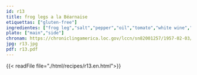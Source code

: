 ```yaml
---
id: r13
title: frog legs a la Béarnaise
etiquettas: ["gluten-free"]
ingredientes: ["frog leg","salt","pepper","oil","tomato","white wine","lemon"]
plato: ["main","side"]
chronam: https://chroniclingamerica.loc.gov/lccn/sn82001257/1957-02-03/ed-1/seq-5/
jpg: r13.jpg
pdf: r13.pdf
---
```


{{< readFile file="./html/recipes/r13.en.html">}}
